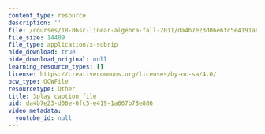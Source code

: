 ```yaml
---
content_type: resource
description: ''
file: /courses/18-06sc-linear-algebra-fall-2011/da4b7e23d06e6fc5e4191a667b78e886_rMv2rDiOTsI.srt
file_size: 14409
file_type: application/x-subrip
hide_download: true
hide_download_original: null
learning_resource_types: []
license: https://creativecommons.org/licenses/by-nc-sa/4.0/
ocw_type: OCWFile
resourcetype: Other
title: 3play caption file
uid: da4b7e23-d06e-6fc5-e419-1a667b78e886
video_metadata:
  youtube_id: null
---
```

